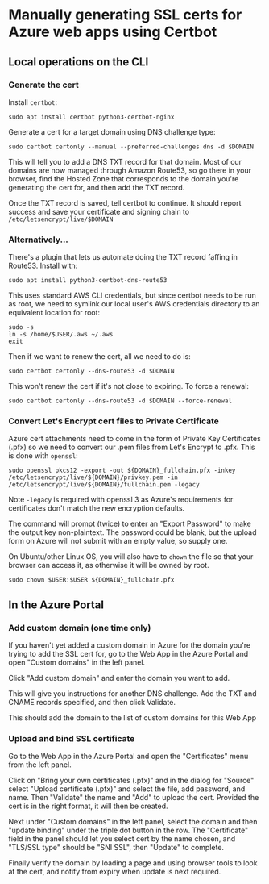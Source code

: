 # Manually generating SSL certs for Azure web apps using Certbot

## Local operations on the CLI

### Generate the cert

Install `certbot`:

    sudo apt install certbot python3-certbot-nginx

Generate a cert for a target domain using DNS challenge type:

    sudo certbot certonly --manual --preferred-challenges dns -d $DOMAIN

This will tell you to add a DNS TXT record for that domain. Most of our domains are now managed through Amazon Route53, so go there in your browser, find the Hosted Zone that corresponds to the domain you're generating the cert for, and then add the TXT record.

Once the TXT record is saved, tell certbot to continue. It should report success and save your certificate and signing chain to `/etc/letsencrypt/live/$DOMAIN`

### Alternatively...

There's a plugin that lets us automate doing the TXT record faffing in Route53. Install with:

    sudo apt install python3-certbot-dns-route53

This uses standard AWS CLI credentials, but since certbot needs to be run as root, we need to symlink our local user's AWS credentials directory to an equivalent location for root:

    sudo -s
    ln -s /home/$USER/.aws ~/.aws
    exit

Then if we want to renew the cert, all we need to do is:

    sudo certbot certonly --dns-route53 -d $DOMAIN

This won't renew the cert if it's not close to expiring. To force a renewal:

    sudo certbot certonly --dns-route53 -d $DOMAIN --force-renewal

### Convert Let's Encrypt cert files to Private Certificate

Azure cert attachments need to come in the form of Private Key Certificates (.pfx) so we need to convert our .pem files from Let's Encrypt to .pfx. This is done with `openssl`:

    sudo openssl pkcs12 -export -out ${DOMAIN}_fullchain.pfx -inkey /etc/letsencrypt/live/${DOMAIN}/privkey.pem -in /etc/letsencrypt/live/${DOMAIN}/fullchain.pem -legacy

Note `-legacy` is required with openssl 3 as Azure's requirements for certificates don't match the new encryption defaults.

The command will prompt (twice) to enter an "Export Password" to make the output key non-plaintext. The password could be blank, but the upload form on Azure will not submit with an empty value, so supply one.

On Ubuntu/other Linux OS, you will also have to `chown` the file so that your browser can access it, as otherwise it will be owned by root.

    sudo chown $USER:$USER ${DOMAIN}_fullchain.pfx

## In the Azure Portal

### Add custom domain (one time only)

If you haven't yet added a custom domain in Azure for the domain you're trying to add the SSL cert for, go to the Web App in the Azure Portal and open "Custom domains" in the left panel.

Click "Add custom domain" and enter the domain you want to add.

This will give you instructions for another DNS challenge. Add the TXT and CNAME records specified, and then click Validate.

This should add the domain to the list of custom domains for this Web App

### Upload and bind SSL certificate

Go to the Web App in the Azure Portal and open the "Certificates" menu from the left panel.

Click on "Bring your own certificates (.pfx)" and in the dialog for "Source" select "Upload certificate (.pfx)" and select the file, add password, and name. Then "Validate" the name and "Add" to upload the cert. Provided the cert is in the right format, it will then be created.

Next under "Custom domains" in the left panel, select the domain and then "update binding" under the triple dot button in the row. The "Certificate" field in the panel should let you select cert by the name chosen, and "TLS/SSL type" should be "SNI SSL", then "Update" to complete.

Finally verify the domain by loading a page and using browser tools to look at the cert, and notify from expiry when update is next required.
